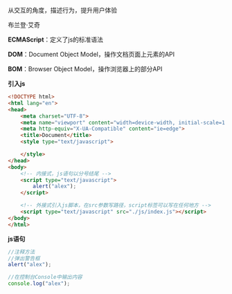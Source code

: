 从交互的角度，描述行为，提升用户体验

布兰登·艾奇

**ECMAScript**：定义了js的标准语法

**DOM**：Document Object Model，操作文档页面上元素的API

**BOM**：Browser Object Model，操作浏览器上的部分API



**引入js**

```html
<!DOCTYPE html>
<html lang="en">
<head>
    <meta charset="UTF-8">
    <meta name="viewport" content="width=device-width, initial-scale=1.0">
    <meta http-equiv="X-UA-Compatible" content="ie=edge">
    <title>Document</title>
    <style type="text/javascript">

    </style>
</head> 
<body>
    <!-- 内接式，js语句以分号结尾 -->
    <script type="text/javascript">
        alert("alex");
    </script>

    <!-- 外接式引入js脚本，在src参数写路径，script标签可以写在任何地方 -->
    <script type="text/javascript" src="./js/index.js"></script>
</body>
</html>
```



**js语句**

```javascript
//注释方法	
//弹出警告框
alert("alex");

//在控制台Console中输出内容
console.log("alex");
```

